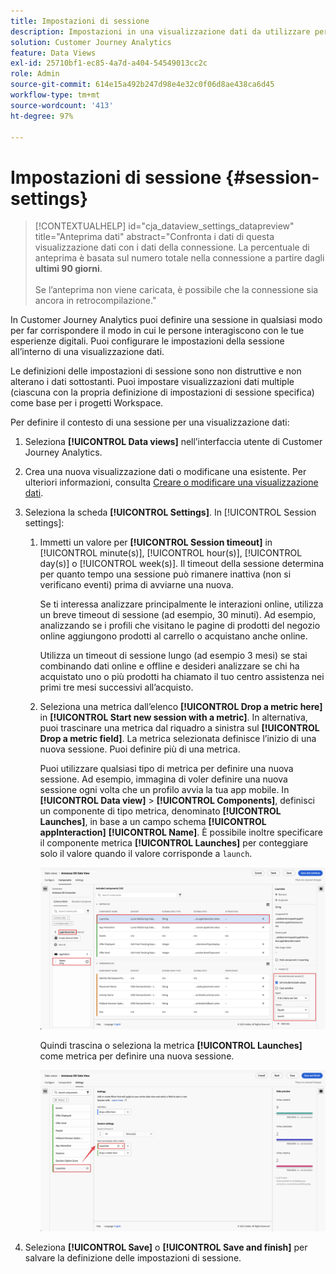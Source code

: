 ```yaml
---
title: Impostazioni di sessione
description: Impostazioni in una visualizzazione dati da utilizzare per definire la lunghezza di una sessione e il trigger per avviare una nuova sessione
solution: Customer Journey Analytics
feature: Data Views
exl-id: 25710bf1-ec85-4a7d-a404-54549013cc2c
role: Admin
source-git-commit: 614e15a492b247d98e4e32c0f06d8ae438ca6d45
workflow-type: tm+mt
source-wordcount: '413'
ht-degree: 97%

---
```


# Impostazioni di sessione {#session-settings}

<!-- markdownlint-disable MD034 -->

>[!CONTEXTUALHELP]
>id="cja_dataview_settings_datapreview"
>title="Anteprima dati"
>abstract="Confronta i dati di questa visualizzazione dati con i dati della connessione. La percentuale di anteprima è basata sul numero totale nella connessione a partire dagli **ultimi 90 giorni**.<br><br/>Se l’anteprima non viene caricata, è possibile che la connessione sia ancora in retrocompilazione."

<!-- markdownlint-enable MD034 -->

<!-- markdownlint-enable MD034 -->


In Customer Journey Analytics puoi definire una sessione in qualsiasi modo per far corrispondere il modo in cui le persone interagiscono con le tue esperienze digitali. Puoi configurare le impostazioni della sessione all’interno di una visualizzazione dati.

Le definizioni delle impostazioni di sessione sono non distruttive e non alterano i dati sottostanti. Puoi impostare visualizzazioni dati multiple (ciascuna con la propria definizione di impostazioni di sessione specifica) come base per i progetti Workspace.

Per definire il contesto di una sessione per una visualizzazione dati:

1. Seleziona **[!UICONTROL Data views]** nell’interfaccia utente di Customer Journey Analytics.

2. Crea una nuova visualizzazione dati o modificane una esistente. Per ulteriori informazioni, consulta [Creare o modificare una visualizzazione dati](create-dataview.md).

3. Seleziona la scheda **[!UICONTROL Settings]**. In [!UICONTROL Session settings]:

   1. Immetti un valore per **[!UICONTROL Session timeout]** in [!UICONTROL minute(s)], [!UICONTROL hour(s)], [!UICONTROL day(s)] o [!UICONTROL week(s)]. Il timeout della sessione determina per quanto tempo una sessione può rimanere inattiva (non si verificano eventi) prima di avviarne una nuova.

      Se ti interessa analizzare principalmente le interazioni online, utilizza un breve timeout di sessione (ad esempio, 30 minuti). Ad esempio, analizzando se i profili che visitano le pagine di prodotti del negozio online aggiungono prodotti al carrello o acquistano anche online.

      Utilizza un timeout di sessione lungo (ad esempio 3 mesi) se stai combinando dati online e offline e desideri analizzare se chi ha acquistato uno o più prodotti ha chiamato il tuo centro assistenza nei primi tre mesi successivi all’acquisto.


   2. Seleziona una metrica dall’elenco **[!UICONTROL Drop a metric here]** in **[!UICONTROL Start new session with a metric]**. In alternativa, puoi trascinare una metrica dal riquadro a sinistra sul **[!UICONTROL Drop a metric field]**. La metrica selezionata definisce l’inizio di una nuova sessione. Puoi definire più di una metrica.

      Puoi utilizzare qualsiasi tipo di metrica per definire una nuova sessione. Ad esempio, immagina di voler definire una nuova sessione ogni volta che un profilo avvia la tua app mobile. In **[!UICONTROL Data view]** > **[!UICONTROL Components]**, definisci un componente di tipo metrica, denominato **[!UICONTROL Launches]**, in base a un campo schema **[!UICONTROL appInteraction]** **[!UICONTROL Name]**. È possibile inoltre specificare il componente metrica **[!UICONTROL Launches]** per conteggiare solo il valore quando il valore corrisponde a `launch`.

      ![Avvii componente metrica di interazione app](assets/component-launches.png)

      Quindi trascina o seleziona la metrica **[!UICONTROL Launches]** come metrica per definire una nuova sessione.

      ![Avvii impostazioni di sessione](assets/session-settings-launches-metric.png)



4. Seleziona **[!UICONTROL Save]** o **[!UICONTROL Save and finish]** per salvare la definizione delle impostazioni di sessione.
